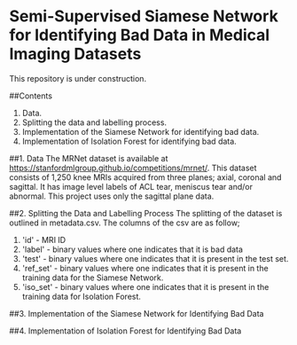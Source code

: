 # Semi-Supervised Siamese Network for Identifying Bad Data in Medical Imaging Datasets

This repository is under construction.

##Contents
1. Data.
2. Splitting the data and labelling process.
3. Implementation of the Siamese Network for identifying bad data.
4. Implementation of Isolation Forest for identifying bad data.



##1. Data
The MRNet dataset is available at https://stanfordmlgroup.github.io/competitions/mrnet/. This dataset consists of 1,250 knee MRIs acquired from three planes; axial, coronal and sagittal. It has image level labels of ACL tear, meniscus tear and/or abnormal. This project uses only the sagittal plane data.   


##2. Splitting the Data and Labelling Process
The splitting of the dataset is outlined in metadata.csv. The columns of the csv are as follow;
1. 'id' - MRI ID
2. 'label' - binary values where one indicates that it is bad data
3. 'test' - binary values where one indicates that it is present in the test set.
4. 'ref_set' - binary values where one indicates that it is present in the training data for the Siamese Network.
5. 'iso_set' - binary values where one indicates that it is present in the training data for Isolation Forest.


##3. Implementation of the Siamese Network for Identifying Bad Data



##4. Implementation of Isolation Forest for Identifying Bad Data

